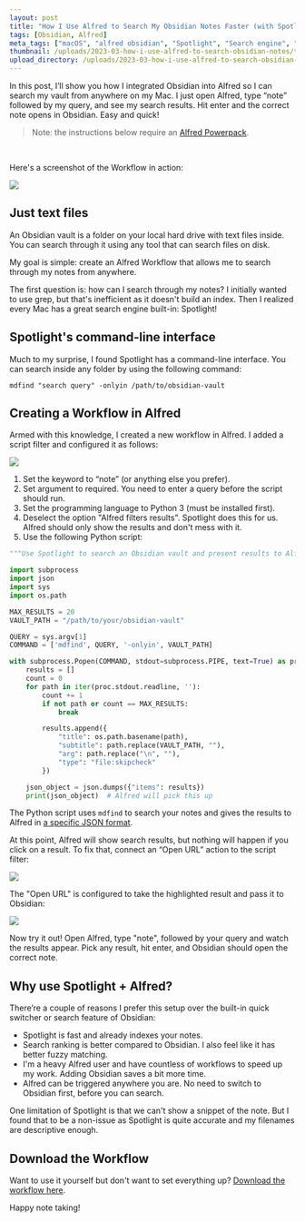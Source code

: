 ```yaml
---
layout: post
title: "How I Use Alfred to Search My Obsidian Notes Faster (with Spotlight!)"
tags: [Obsidian, Alfred]
meta_tags: ["macOS", "alfred obsidian", "Spotlight", "Search engine", "Note taking", "Second brain"]
thumbnail: /uploads/2023-03-how-i-use-alfred-to-search-obsidian-notes/thumb_timeline.jpg
upload_directory: /uploads/2023-03-how-i-use-alfred-to-search-obsidian-notes/
---
```


In this post, I’ll show you how I integrated Obsidian into Alfred so I can search my vault from anywhere on my Mac. I just open Alfred, type “note” followed by my query, and see my search results. Hit enter and the correct note opens in Obsidian. Easy and quick!

<!--more-->

> Note: the instructions below require an [Alfred Powerpack](https://www.alfredapp.com/powerpack/).

<br>

Here's a screenshot of the Workflow in action:

![](/uploads/2023-03-how-i-use-alfred-to-search-obsidian-notes/alfred-search-obsidian-notes.png)

## Just text files
An Obsidian vault is a folder on your local hard drive with text files inside. You can search through it using any tool that can search files on disk.

My goal is simple: create an Alfred Workflow that allows me to search through my notes from anywhere.

The first question is: how can I search through my notes? I initially wanted to use grep, but that's inefficient as it doesn't build an index. Then I realized every Mac has a great search engine built-in: Spotlight!

## Spotlight's command-line interface
Much to my surprise, I found Spotlight has a command-line interface. You can search inside any folder by using the following command:

```
mdfind "search query" -onlyin /path/to/obsidian-vault
```

## Creating a Workflow in Alfred
Armed with this knowledge, I created a new workflow in Alfred. I added a script filter and configured it as follows:

![](/uploads/2023-03-how-i-use-alfred-to-search-obsidian-notes/alfred-workflow-obsidian-script-filter.png)

1. Set the keyword to “note” (or anything else you prefer).
2. Set argument to required. You need to enter a query before the script should run.
3. Set the programming language to Python 3 (must be installed first).
4. Deselect the option "Alfred filters results". Spotlight does this for us. Alfred should only show the results and don't mess with it.
5. Use the following Python script:

```python
"""Use Spotlight to search an Obsidian vault and present results to Alfred"""

import subprocess
import json
import sys
import os.path

MAX_RESULTS = 20
VAULT_PATH = "/path/to/your/obsidian-vault"

QUERY = sys.argv[1]
COMMAND = ['mdfind', QUERY, '-onlyin', VAULT_PATH]

with subprocess.Popen(COMMAND, stdout=subprocess.PIPE, text=True) as proc:
    results = []
    count = 0
    for path in iter(proc.stdout.readline, ''):
        count += 1
        if not path or count == MAX_RESULTS:
            break

        results.append({
            "title": os.path.basename(path),
            "subtitle": path.replace(VAULT_PATH, ""),
            "arg": path.replace("\n", ""),
            "type": "file:skipcheck"
        })

    json_object = json.dumps({"items": results})
    print(json_object)  # Alfred will pick this up
```

The Python script uses `mdfind` to search your notes and gives the results to Alfred in [a specific JSON format](https://www.alfredapp.com/help/workflows/inputs/script-filter/json/).

At this point, Alfred will show search results, but nothing will happen if you click on a result. To fix that, connect an “Open URL” action to the script filter:

![](/uploads/2023-03-how-i-use-alfred-to-search-obsidian-notes/alfred-workflow-obsidian-link.png)

The "Open URL" is configured to take the highlighted result and pass it to Obsidian:

![](/uploads/2023-03-how-i-use-alfred-to-search-obsidian-notes/alfred-workflow-obsidian-open-url-config.png)

Now try it out! Open Alfred, type "note", followed by your query and watch the results appear. Pick any result, hit enter, and Obsidian should open the correct note.

## Why use Spotlight + Alfred?
There’re a couple of reasons I prefer this setup over the built-in quick switcher or search feature of Obsidian:

* Spotlight is fast and already indexes your notes.
* Search ranking is better compared to Obsidian. I also feel like it has better fuzzy matching.
* I'm a heavy Alfred user and have countless of workflows to speed up my work. Adding Obsidian saves a bit more time.
* Alfred can be triggered anywhere you are. No need to switch to Obsidian first, before you can search.

One limitation of Spotlight is that we can't show a snippet of the note. But I found that to be a non-issue as Spotlight is quite accurate and my filenames are descriptive enough.

## Download the Workflow
Want to use it yourself but don't want to set everything up? 
[Download the workflow here](/uploads/2023-03-how-i-use-alfred-to-search-obsidian-notes/obsidian-search-alfred.zip).

Happy note taking!
